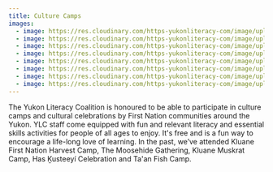 ```yaml
---
title: Culture Camps
images:
  - image: https://res.cloudinary.com/https-yukonliteracy-com/image/upload/q_35/v1648541294/muskrat-camp-2019-1_hov69o.jpg
  - image: https://res.cloudinary.com/https-yukonliteracy-com/image/upload/q_35/v1648541549/harvest-camp-setup_qwtwxn.jpg
  - image: https://res.cloudinary.com/https-yukonliteracy-com/image/upload/q_35/v1648541279/muskrat-camp-copy_e4uyn6.jpg
  - image: https://res.cloudinary.com/https-yukonliteracy-com/image/upload/q_35/v1648541582/harvest-camp-art_slqc2x.jpg
  - image: https://res.cloudinary.com/https-yukonliteracy-com/image/upload/q_35/v1648541262/muskrat-camp-writing_hmutto.jpg
  - image: https://res.cloudinary.com/https-yukonliteracy-com/image/upload/q_35/v1648541600/harvest-camp-2019-1_lnnokw.jpg
  - image: https://res.cloudinary.com/https-yukonliteracy-com/image/upload/q_35/v1648541240/muskrat-camp_poie4c.jpg
  - image: https://res.cloudinary.com/https-yukonliteracy-com/image/upload/q_35/v1648542475/89539116_2920234961370643_52223155892125696_o_cpyefl.jpg
---
```

The Yukon Literacy Coalition is honoured to be able to participate in culture camps and cultural celebrations by First Nation communities around the Yukon. YLC staff come equipped with fun and relevant literacy and essential skills activities for people of all ages to enjoy. It's free and is a fun way to encourage a life-long love of learning. In the past, we’ve attended Kluane First Nation Harvest Camp, The Moosehide Gathering, Kluane Muskrat Camp, Has Ḵusteeyí Celebration and Ta'an Fish Camp.